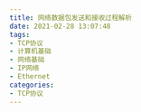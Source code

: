 ```yaml
---
title: 网络数据包发送和接收过程解析
date: 2021-02-28 13:07:48
tags:
- TCP协议
- 计算机基础
- 网络基础
- IP网络
- Ethernet
categories:
- TCP协议
---
```

